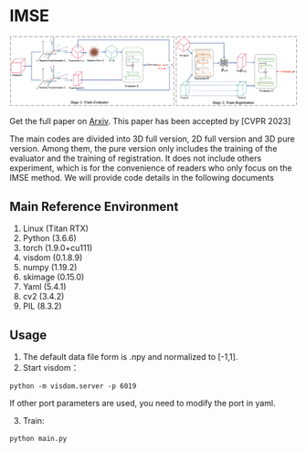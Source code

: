 # IMSE
![bat](./IMSE.png)

Get the full paper on [Arxiv](https://arxiv.org/pdf/2303.00369.pdf).
This paper has been accepted by [CVPR 2023]

The main codes are divided into 3D full version, 2D full version and 3D pure version. Among them, the pure version only includes the training of the evaluator and the training of registration. It does not include others experiment, which is for the convenience of readers who only focus on the IMSE method.
We will provide code details in the following documents

## Main Reference Environment
1. Linux         (Titan RTX)
2. Python        (3.6.6)
3. torch         (1.9.0+cu111)
5. visdom        (0.1.8.9)
6. numpy         (1.19.2)
7. skimage       (0.15.0)
8. Yaml          (5.4.1)
9. cv2           (3.4.2)
10. PIL          (8.3.2)

## Usage
1. The default data file form is .npy and normalized to [-1,1].
2. Start visdom：
 ```
python -m visdom.server -p 6019
```
If other port parameters are used, you need to modify the port in yaml.

3. Train:
 ```
python main.py
```

